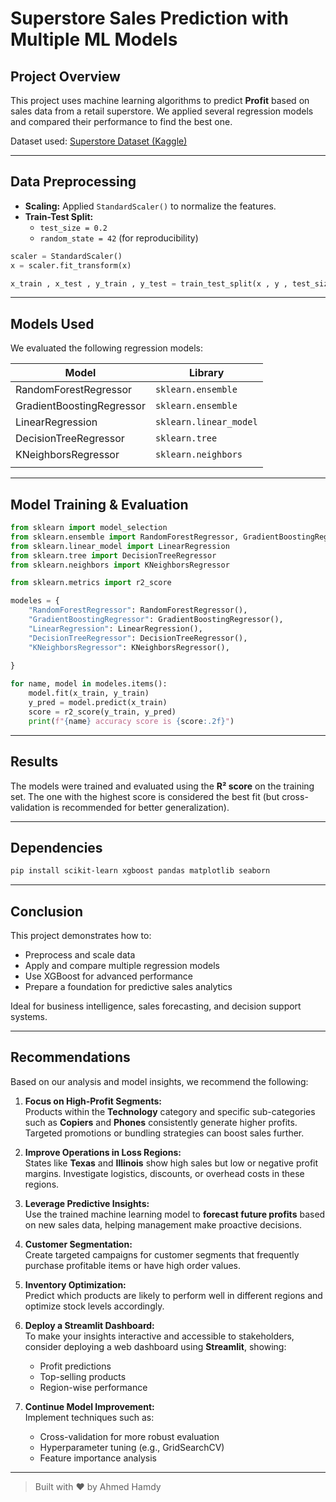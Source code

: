 #  Superstore Sales Prediction with Multiple ML Models

##  Project Overview

This project uses machine learning algorithms to predict **Profit** based on sales data from a retail superstore. We applied several regression models and compared their performance to find the best one.

Dataset used: [Superstore Dataset (Kaggle)](https://www.kaggle.com/datasets/vivek468/superstore-dataset-final)

---

##  Data Preprocessing

- **Scaling:** Applied `StandardScaler()` to normalize the features.
- **Train-Test Split:**
  - `test_size = 0.2`
  - `random_state = 42` (for reproducibility)

```python
scaler = StandardScaler()
x = scaler.fit_transform(x)

x_train , x_test , y_train , y_test = train_test_split(x , y , test_size=0.2, random_state=42)
```

---

##  Models Used

We evaluated the following regression models:

| Model                     | Library                |
| ------------------------- | ---------------------- |
| RandomForestRegressor     | `sklearn.ensemble`     |
| GradientBoostingRegressor | `sklearn.ensemble`     |
| LinearRegression          | `sklearn.linear_model` |
| DecisionTreeRegressor     | `sklearn.tree`         |
| KNeighborsRegressor       | `sklearn.neighbors`    |
|             |              |

---

##  Model Training & Evaluation

```python
from sklearn import model_selection
from sklearn.ensemble import RandomForestRegressor, GradientBoostingRegressor
from sklearn.linear_model import LinearRegression
from sklearn.tree import DecisionTreeRegressor
from sklearn.neighbors import KNeighborsRegressor

from sklearn.metrics import r2_score

modeles = {
    "RandomForestRegressor": RandomForestRegressor(),
    "GradientBoostingRegressor": GradientBoostingRegressor(),
    "LinearRegression": LinearRegression(),
    "DecisionTreeRegressor": DecisionTreeRegressor(),
    "KNeighborsRegressor": KNeighborsRegressor(),
    
}

for name, model in modeles.items():
    model.fit(x_train, y_train)
    y_pred = model.predict(x_train)
    score = r2_score(y_train, y_pred)
    print(f"{name} accuracy score is {score:.2f}")
```

---

## Results

The models were trained and evaluated using the **R² score** on the training set. The one with the highest score is considered the best fit (but cross-validation is recommended for better generalization).

---


##  Dependencies

```bash
pip install scikit-learn xgboost pandas matplotlib seaborn
```

---

##  Conclusion

This project demonstrates how to:

- Preprocess and scale data
- Apply and compare multiple regression models
- Use XGBoost for advanced performance
- Prepare a foundation for predictive sales analytics

 Ideal for business intelligence, sales forecasting, and decision support systems.

---

##  Recommendations

Based on our analysis and model insights, we recommend the following:

1. **Focus on High-Profit Segments:**\
   Products within the **Technology** category and specific sub-categories such as **Copiers** and **Phones** consistently generate higher profits. Targeted promotions or bundling strategies can boost sales further.

2. **Improve Operations in Loss Regions:**\
   States like **Texas** and **Illinois** show high sales but low or negative profit margins. Investigate logistics, discounts, or overhead costs in these regions.

3. **Leverage Predictive Insights:**\
   Use the trained machine learning model to **forecast future profits** based on new sales data, helping management make proactive decisions.

4. **Customer Segmentation:**\
   Create targeted campaigns for customer segments that frequently purchase profitable items or have high order values.

5. **Inventory Optimization:**\
   Predict which products are likely to perform well in different regions and optimize stock levels accordingly.

6. **Deploy a Streamlit Dashboard:**\
   To make your insights interactive and accessible to stakeholders, consider deploying a web dashboard using **Streamlit**, showing:

   - Profit predictions
   - Top-selling products
   - Region-wise performance

7. **Continue Model Improvement:**\
   Implement techniques such as:

   - Cross-validation for more robust evaluation
   - Hyperparameter tuning (e.g., GridSearchCV)
   - Feature importance analysis

---

> Built with ❤️ by Ahmed Hamdy
